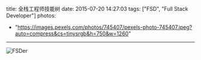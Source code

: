title: 全栈工程师技能树
date: 2015-07-20 14:27:03
tags: ["FSD", "Full Stack Developer"]
photos:
  - "https://images.pexels.com/photos/745407/pexels-photo-745407.jpeg?auto=compress&cs=tinysrgb&h=750&w=1260"
---
![FSDer](http://7xkexv.dl1.z0.glb.clouddn.com/15-7-20/58012566.jpg)

